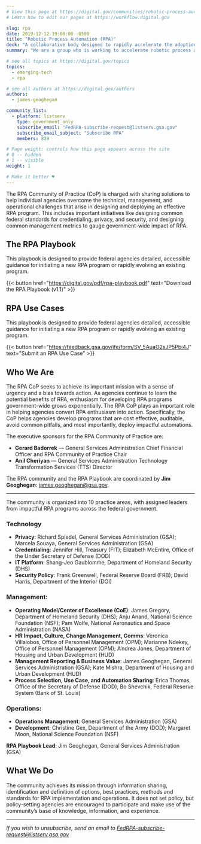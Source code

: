 ```yaml
---
# View this page at https://digital.gov/communities/robotic-process-automation-rpa
# Learn how to edit our pages at https://workflow.digital.gov

slug: rpa
date: 2019-12-12 19:00:00 -0500
title: "Robotic Process Automation (RPA)"
deck: "A collaborative body designed to rapidly accelerate the adoption of RPA technology across the federal government"
summary: "We are a group who is working to accelerate robotic process automation (RPA) adoption in the federal government."

# see all topics at https://digital.gov/topics
topics:
  - emerging-tech
  - rpa

# see all authors at https://digital.gov/authors
authors:
  - james-geoghegan

community_list:
  - platform: listserv
    type: government_only
    subscribe_email: "FedRPA-subscribe-request@listserv.gsa.gov"
    subscribe_email_subject: "Subscribe RPA"
    members: 829

# Page weight: controls how this page appears across the site
# 0 -- hidden
# 1 -- visible
weight: 1

# Make it better ♥
---
```


The RPA Community of Practice (CoP) is charged with sharing solutions to help individual agencies overcome the technical, management, and operational challenges that arise in designing and deploying an effective RPA program. This includes important initiatives like designing common federal standards for credentialing, privacy, and security, and designing common management metrics to gauge government-wide impact of RPA.

## The RPA Playbook

This playbook is designed to provide federal agencies detailed, accessible guidance for initiating a new RPA program or rapidly evolving an existing program.

{{< button href="https://digital.gov/pdf/rpa-playbook.pdf" text="Download the RPA Playbook (v1.1)" >}}


## RPA Use Cases
This playbook is designed to provide federal agencies detailed, accessible guidance for initiating a new RPA program or rapidly evolving an existing program.

{{< button href="https://feedback.gsa.gov/jfe/form/SV_5AuaO2sJP5Pbi4J" text="Submit an RPA Use Case" >}}



## Who We Are

The RPA CoP seeks to achieve its important mission with a sense of urgency and a bias towards action. As agencies continue to learn the potential benefits of RPA, enthusiasm for developing RPA programs government-wide grows exponentially. The RPA CoP plays an important role in helping agencies convert RPA enthusiasm into action. Specifically, the CoP helps agencies develop programs that are cost effective, auditable, avoid common pitfalls, and most importantly, deploy impactful automations.

The executive sponsors for the RPA Community of Practice are:

- **Gerard Badorrek** — General Services Administration Chief Financial Officer and RPA Community of Practice Chair
- **Anil Cheriyan** — General Services Administration Technology Transformation Services (TTS) Director

The RPA community and the RPA Playbook are coordinated by **Jim Geoghegan**: [james.geoghegan@gsa.gov](mailto:james.geoghegan@gsa.gov).

---

The community is organized into 10 practice areas, with assigned leaders from impactful RPA programs across the federal government.

### Technology

- **Privacy**: Richard Spiedel, General Services Administration (GSA); Marcela Souaya, General Services Administration (GSA)
- **Credentialing**: Jennifer Hill, Treasury (FIT); Elizabeth McEntire, Office of the Under Secretary of Defense (DOD)
- **IT Platform**: Shang-Jeo Gaublomme, Department of Homeland Security (DHS)
- **Security Policy**: Frank Greenwell, Federal Reserve Board (FRB); David Harris, Department of the Interior (DOI)


### Management:

- **Operating Model/Center of Excellence (CoE)**: James Gregory, Department of Homeland Security (DHS); Anju Anand, National Science Foundation (NSF); Pam Wolfe, National Aeronautics and Space Administration (NASA)
- **HR Impact, Culture, Change Management, Comms**: Veronica Villalobos, Office of Personnel Management (OPM); Marianne Ndekey, Office of Personnel Management (OPM); A’ndrea Jones, Department of Housing and Urban Development (HUD)
- **Management Reporting & Business Value**: James Geoghegan, General Services Administration (GSA); Kate Mishra, Department of Housing and Urban Development (HUD)
- **Process Selection, Use Case, and Automation Sharing**: Erica Thomas, Office of the Secretary of Defense (DOD), Bo Shevchik, Federal Reserve System (Bank of St. Louis)


### Operations:

- **Operations Management**: General Services Administration (GSA)
- **Development**: Christine Gex, Department of the Army (DOD); Margaret Moon, National Science Foundation (NSF)

**RPA Playbook Lead**: Jim Geoghegan, General Services Administration (GSA)

## What We Do

The community achieves its mission through information sharing, identification and definition of options, best practices, methods and standards for RPA implementation and operations. It does not set policy, but policy-setting agencies are encouraged to participate and make use of the community’s base of knowledge, information, and experience.

---

_If you wish to unsubscribe, send an email to [FedRPA-subscribe-request@listserv.gsa.gov](mailto:FedRPA-subscribe-request@listserv.gsa.gov)_
